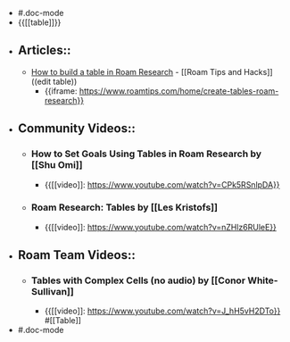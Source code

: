 - #.doc-mode
- {{[[table]]}}
- ## Articles::
    - [How to build a table in Roam Research](https://www.roamtips.com/home/create-tables-roam-research) - [[Roam Tips and Hacks]] ((edit table))
        - {{iframe: https://www.roamtips.com/home/create-tables-roam-research}}
- ## Community Videos::
    - ### How to Set Goals Using Tables in Roam Research by [[Shu Omi]]
        - {{[[video]]: https://www.youtube.com/watch?v=CPk5RSnlpDA}}
    - ### Roam Research: Tables by [[Les Kristofs]]
        - {{[[video]]: https://www.youtube.com/watch?v=nZHlz6RUleE}}
- ## Roam Team Videos::
    - ### Tables with Complex Cells (no audio) by [[Conor White-Sullivan]]
        - {{[[video]]: https://www.youtube.com/watch?v=J_hH5vH2DTo}}
#[[Table]]
- #.doc-mode
